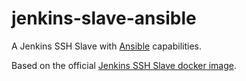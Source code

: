 # jenkins-slave-ansible

A Jenkins SSH Slave with [Ansible](https://www.ansible.com/) capabilities.

Based on the official [Jenkins SSH Slave docker image](https://hub.docker.com/r/jenkinsci/ssh-slave/).
